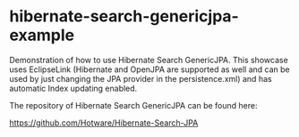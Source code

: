 # hibernate-search-genericjpa-example

Demonstration of how to use Hibernate Search GenericJPA. This showcase uses EclipseLink (Hibernate and OpenJPA are supported as well and can be used by just changing the JPA provider in the persistence.xml) and has automatic Index updating enabled.

The repository of Hibernate Search GenericJPA can be found here:

https://github.com/Hotware/Hibernate-Search-JPA
